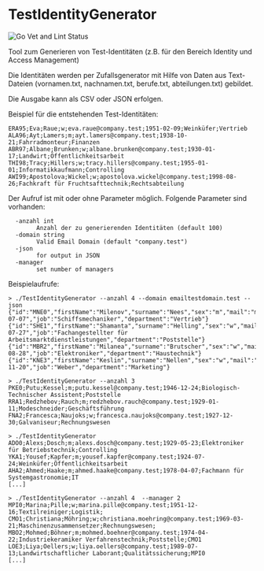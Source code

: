 # TestIdentityGenerator

![Go Vet and Lint Status](https://github.com/obsti8383/TestIdentityGenerator/actions/workflows/golang_lint_vet_and_testBuild.yml/badge.svg)

Tool zum Generieren von Test-Identitäten (z.B. für den Bereich Identity und Access Management)

Die Identitäten werden per Zufallsgenerator mit Hilfe von Daten aus Text-Dateien (vornamen.txt, nachnamen.txt, berufe.txt, abteilungen.txt) gebildet.

Die Ausgabe kann als CSV oder JSON erfolgen.

Beispiel für die entstehenden Test-Identitäten:

```
ERA95;Eva;Raue;w;eva.raue@company.test;1951-02-09;Weinküfer;Vertrieb
ALA96;Ayt;Lamers;m;ayt.lamers@company.test;1938-10-21;Fahrradmonteur;Finanzen
ABR97;Albane;Brunken;w;albane.brunken@company.test;1930-01-17;Landwirt;Öffentlichkeitsarbeit
THI98;Tracy;Hillers;w;tracy.hillers@company.test;1955-01-01;Informatikkaufmann;Controlling
AWI99;Apostolova;Wickel;w;apostolova.wickel@company.test;1998-08-26;Fachkraft für Fruchtsafttechnik;Rechtsabteilung
```


Der Aufruf ist mit oder ohne Parameter möglich. Folgende Parameter sind vorhanden:

```
  -anzahl int
        Anzahl der zu generierenden Identitäten (default 100)
  -domain string
        Valid Email Domain (default "company.test")
  -json
        for output in JSON
  -manager
  		set number of managers      
```

Beispielaufrufe:

```
> ./TestIdentityGenerator --anzahl 4 --domain emailtestdomain.test --json
{"id":"MNE0","firstName":"Milenov","surname":"Nees","sex":"m","mail":"milenov.nees@emailtestdomain.test","birthday":"1939-07-07","job":"Schiffsmechaniker","department":"Vertrieb"}
{"id":"SHE1","firstName":"Shamanta","surname":"Helling","sex":"w","mail":"shamanta.helling@emailtestdomain.test","birthday":"1962-07-27","job":"Fachangestellter für Arbeitsmarktdienstleistungen","department":"Poststelle"}
{"id":"MBR2","firstName":"Milanea","surname":"Brutscher","sex":"w","mail":"milanea.brutscher@emailtestdomain.test","birthday":"1918-08-28","job":"Elektroniker","department":"Haustechnik"}
{"id":"KNE3","firstName":"Keslin","surname":"Nellen","sex":"w","mail":"keslin.nellen@emailtestdomain.test","birthday":"1932-11-20","job":"Weber","department":"Marketing"}
```

```
> ./TestIdentityGenerator --anzahl 3 
PKE0;Putu;Kessel;m;putu.kessel@company.test;1946-12-24;Biologisch-Technischer Assistent;Poststelle
RRA1;Redzhebov;Rauch;m;redzhebov.rauch@company.test;1929-01-11;Modeschneider;Geschäftsführung
FNA2;Francesca;Naujoks;w;francesca.naujoks@company.test;1927-12-30;Galvaniseur;Rechnungswesen
```

```
> ./TestIdentityGenerator
ADO0;Alexs;Dosch;m;alexs.dosch@company.test;1929-05-23;Elektroniker für Betriebstechnik;Controlling
YKA1;Yousef;Kapfer;m;yousef.kapfer@company.test;1924-07-24;Weinküfer;Öffentlichkeitsarbeit
AHA2;Ahmed;Haake;m;ahmed.haake@company.test;1978-04-07;Fachmann für Systemgastronomie;IT
[...]
```

```
> ./TestIdentityGenerator --anzahl 4  --manager 2
MPI0;Marina;Pille;w;marina.pille@company.test;1951-12-16;Textilreiniger;Logistik;
CMO1;Christiana;Möhring;w;christiana.moehring@company.test;1969-03-21;Maschinenzusammensetzer;Rechnungswesen;
MBO2;Mohmed;Böhner;m;mohmed.boehner@company.test;1974-04-22;Industriekeramiker Verfahrenstechnik;Poststelle;CMO1
LOE3;Liya;Oellers;w;liya.oellers@company.test;1989-07-13;Landwirtschaftlicher Laborant;Qualitätssicherung;MPI0
[...]
```
